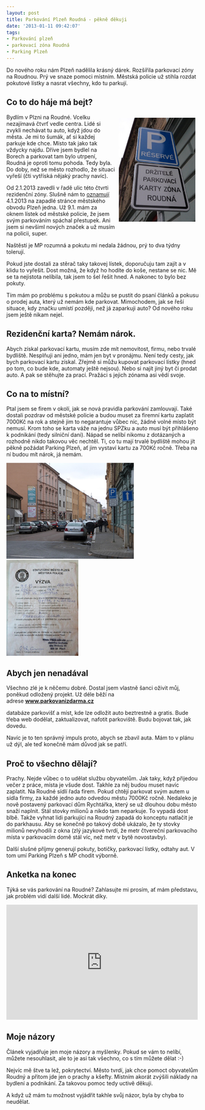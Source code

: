 ```yaml
---
layout: post
title: Parkování Plzeň Roudná - pěkně děkuji
date: '2013-01-11 09:42:07'
tags:
- Parkování plzeň
- parkovací zóna Roudná
- Parking Plzeň
---
```

Do nového roku nám Plzeň nadělila krásný dárek. Rozšířila parkovací zóny na Roudnou. Prý ve snaze pomoci místním. Městská policie už stihla rozdat pokutové lístky a nasrat všechny, kdo tu parkují.

<h2>Co to do háje má bejt?</h2>
<p><img style="float: right; margin: 10px;" src="/images/264.jpg" alt="Parkovací zóna Plzeň Roudná" width="200" height="271" /></p>
<p>Bydlím v Plzni na Roudné. Vcelku nezajímavá čtvrť vedle centra. Lidé si zvykli nechávat tu auto, když jdou do města. Je mi to šumák, ať si každej parkuje kde chce. Místo tak jako tak vždycky najdu. Dříve jsem bydlel na Borech a parkovat tam bylo utrpení, Roudná je oproti tomu pohoda. Tedy byla. Do doby, než se město rozhodlo, že situaci vyřeší (čti vytříská nějaký prachy navíc).</p>
<p>Od 2.1.2013 zavedli v řadě ulic této čtvrti rezidenční zóny. Slušně nám to <a href="http://umo1.plzen.eu/aktuality/od-ledna-se-vydavaji-parkovaci-karty-do-oblasti-roudne.aspx">oznamují</a> 4.1.2013 na zapadlé stránce městského obvodu Plzeň jedna. Už 9.1. mám za oknem lístek od městské policie, že jsem svým parkováním spáchal přestupek. Ani jsem si nevšiml nových značek a už musím na policii, super. </p>
<p>Naštěstí je MP rozumná a pokutu mi nedala žádnou, prý to dva týdny tolerují.</p>
<p>Pokud jste dostali za stěrač taky takovej lístek, doporučuju tam zajít a v klidu to vyřešit. Dost možná, že když ho hodíte do koše, nestane se nic. Mě se ta nejistota nelíbila, tak jsem to šel řešit hned. A nakonec to bylo bez pokuty.</p>
<p>Tím mám po problému s pokutou a můžu se pustit do psaní článků a pokusu o prodej auta, který už nemám kde parkovat. Mimochodem, jak se řeší situace, kdy značku umístí později, než já zaparkuji auto? Od nového roku jsem ještě nikam nejel. </p>
<h2>Rezidenční karta? Nemám nárok.</h2>
<p>Abych získal parkovací kartu, musím zde mít nemovitost, firmu, nebo trvalé bydliště. Nesplňuji ani jedno, mám jen byt v pronájmu. Není tedy cesty, jak bych parkovací kartu získal. Zřejmě si můžu kupovat parkovací lístky (hned po tom, co bude kde, automaty ještě nejsou). Nebo si najít jiný byt či prodat auto. A pak se stěhujte za prací. Pražáci s jejich zónama asi vědí svoje. </p>
<h2>Co na to místní?</h2>
<p>Ptal jsem se firem v okolí, jak se nová pravidla parkování zamlouvají. Také dostali pozdrav od městské policie a budou muset za firemní kartu zaplatit 7000Kč na rok a stejně jim to negarantuje vůbec nic, žádné volné místo být nemusí. Krom toho se karta váže na jednu SPZku a auto musí být přihlášeno k podnikání (tedy silniční dani). Nápad se nelíbí nikomu z dotázaných a rozhodně nikdo takovou věc nechtěl. Ti, co tu mají trvalé bydliště mohou jít pěkně požádat Parking Plzeň, ať jim vystaví kartu za 700Kč ročně. Třeba na ní budou mít nárok, já nemám.</p>
<p><img src="/images/265.jpg" alt="Parkovací zóna Plzeň Roudná " width="333" height="250" />   <img src="/images/267.jpg" alt="Městská policie Plzeň - výzva" width="188" height="250" /></p>
<h2>Abych jen nenadával</h2>
<p>Všechno zlé je k něčemu dobré. Dostal jsem vlastně šanci oživit můj, poněkud odložený projekt. Už déle běží na adrese <strong><a href="http://www.parkovanizdarma.cz/">www.parkovanizdarma.cz</a></strong></p>
<p>databáze parkovišť a míst, kde lze odložit auto beztrestně a gratis. Bude třeba web dodělat, zaktualizovat, nafotit parkoviště. Budu bojovat tak, jak dovedu.  </p>
<p>Navíc je to ten správný impuls proto, abych se zbavil auta. Mám to v plánu už dýl, ale teď konečně mám důvod jak se patří. </p>
<h2>Proč to všechno dělají?</h2>
<p>Prachy. Nejde vůbec o to udělat službu obyvatelům. Jak taky, když přijedou večer z práce, místa je všude dost. Takhle za něj budou muset navíc zaplatit. Na Roudné sídlí řada firem. Pokud chtějí parkovat svým autem u sídla firmy, za každé jedno auto odvedou městu 7000Kč ročně. Nedaleko je nově postavený parkovací dům Rychtářka, který se už dlouhou dobu město snaží naplnit. Stál stovky milionů a nikdo tam neparkuje. To vypadá dost blbě. Takže vyhnat lidi parkující na Roudný zapadá do konceptu natlačit je do parkhausu. Aby se konečně po takový době ukázalo, že ty stovky milionů nevyhodili z okna (zlý jazykové tvrdí, že metr čtvereční parkovacího místa v parkovacím domě stál víc, než metr v bytě novostavby).</p>
<p>Další slušné příjmy generují pokuty, botičky, parkovací lístky, odtahy aut. V tom umí Parking Plzeň s MP chodit výborně.</p>
<h2>Anketka na konec</h2>
<p>Týká se vás parkování na Roudné? Zahlasujte mi prosím, ať mám představu, jak problém vidí další lidé. Mockrát díky. </p>
<p><iframe src="https://docs.google.com/spreadsheet/embeddedform?formkey=dGw1YVBZNTdENVpnVzRxXzZXcVVkOVE6MQ" frameborder="0" marginwidth="0" marginheight="0" width="500" height="300">Načítání...</iframe></p>
<h2>Moje názory</h2>
<p>Článek vyjadřuje jen moje názory a myšlenky. Pokud se vám to nelíbí, můžete nesouhlasit, ale to je asi tak všechno, co s tím můžete dělat :-)</p>
<p>Nejvíc mě štve ta lež, pokrytectví. Město tvrdí, jak chce pomoct obyvatelům Roudný a přitom jde jen o prachy a kšefty. Místním akorát zvýšili náklady na bydlení a podnikání. Za takovou pomoc tedy uctivě děkuji.</p>
<p>A když už mám tu možnost vyjádřit takhle svůj názor, byla by chyba to neudělat. </p>

